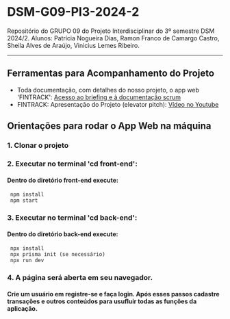# DSM-G09-PI3-2024-2
Repositório do GRUPO 09 do Projeto Interdisciplinar do 3º semestre DSM 2024/2. Alunos: Patrícia Nogueira Dias, Ramon Franco de Camargo Castro, Sheila Alves de Araújo, Vinicius Lemes Ribeiro.
<br>
<hr>

## Ferramentas para Acompanhamento do Projeto

- Toda documentação, com detalhes do nosso projeto, o app web 'FINTRACK': <a href="https://strong-streetcar-24e.notion.site/f7d9ff8ce65c4ffda2b619bd105c7994?v=2d819ff1586448e4947e6e15b85390b5"> Acesso ao briefing e à documentação scrum </a>
- FINTRACK: Apresentação do Projeto (elevator pitch): <a href="https://www.youtube.com/watch?v=80k_uKJZyhY"> Vídeo no Youtube </a>

## Orientações para rodar o App Web na máquina

### 1. Clonar o projeto
### 2. Executar no terminal 'cd front-end':
#### Dentro do diretório front-end execute:
     npm install
     npm start
### 3. Executar no terminal 'cd back-end':
#### Dentro do diretório back-end execute:
     npx install
     npx prisma init (se necessário)
     npx run dev
### 4. A página será aberta em seu navegador.
#### Crie um usuário em registre-se e faça login. Após esses passos cadastre transações e outros conteúdos para usufluir todas as funções da aplicação.


   
